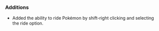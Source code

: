 ### Additions

- Added the ability to ride Pokémon by shift-right clicking and selecting the ride option.